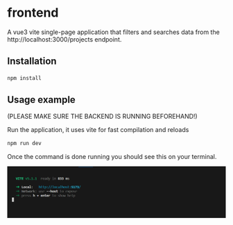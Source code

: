 # frontend

A vue3 vite single-page application that filters and searches data from the http://localhost:3000/projects endpoint.

## Installation

```sh
npm install
```

## Usage example

(PLEASE MAKE SURE THE BACKEND IS RUNNING BEFOREHAND!)

Run the application, it uses vite for fast compilation and reloads

```sh
npm run dev
```
Once the command is done running you should see this on your terminal.

![alt text](./screenshots/running_cli.png)


